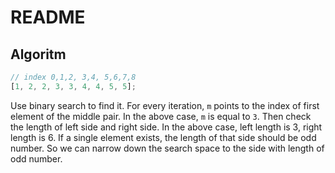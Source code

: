 # README

## Algoritm

```js
// index 0,1,2, 3,4, 5,6,7,8
[1, 2, 2, 3, 3, 4, 4, 5, 5];
```

Use binary search to find it. For every iteration, `m` points to the index of first element of the middle pair. In the above case, `m` is equal to `3`. Then check the length of left side and right side. In the above case, left length is 3, right length is 6. If a single element exists, the length of that side should be odd number. So we can narrow down the search space to the side with length of odd number.
